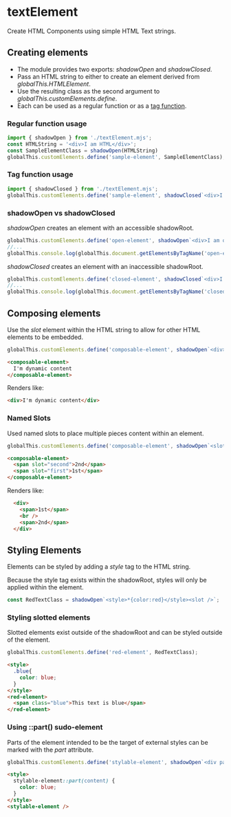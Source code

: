 # textElement

Create HTML Components using simple HTML Text strings.

## Creating elements

- The module provides two exports: *shadowOpen* and *shadowClosed*.
- Pass an HTML string to either to create an element derived from *globalThis.HTMLElement*.
- Use the resulting class as the second argument to *globalThis.customElements.define*.
- Each can be used as a regular function or as a [tag function](https://2ality.com/2016/11/computing-tag-functions.html).

### Regular function usage

```javascript
import { shadowOpen } from './textElement.mjs';
const HTMLString = '<div>I am HTML</div>';
const SampleElementClass = shadowOpen(HTMLString)
globalThis.customElements.define('sample-element', SampleElementClass);
```

### Tag function usage
```javascript
import { shadowClosed } from './textElement.mjs';
globalThis.customElements.define('sample-element', shadowClosed`<div>I am HTML</div>`);
```

### shadowOpen vs shadowClosed

*shadowOpen* creates an element with an accessible shadowRoot.

```javascript
globalThis.customElements.define('open-element', shadowOpen`<div>I am open</div>`);
//...
globalThis.console.log(globalThis.document.getElementsByTagName('open-element')[0].shadowRoot); //Logs element
```

*shadowClosed* creates an element with an inaccessible shadowRoot.

```javascript
globalThis.customElements.define('closed-element', shadowClosed`<div>I am open</div>`);
//...
globalThis.console.log(globalThis.document.getElementsByTagName('closed-element')[0].shadowRoot); //Logs null
```
## Composing elements

Use the *slot* element within the HTML string to allow for other HTML elements to be embedded.

```javascript
globalThis.customElements.define('composable-element', shadowOpen`<div><slot /></div>`);
```

```html
<composable-element>
  I'm dynamic content
</composable-element>
```

Renders like:

```html
<div>I'm dynamic content</div>
```

### Named Slots

Used named slots to place multiple pieces content within an element.

```javascript
globalThis.customElements.define('composable-element', shadowOpen`<slot name="first" /><slot name="second" />`);
```
```html
<composable-element>
  <span slot="second">2nd</span>
  <span slot="first">1st</span>
</composable-element>
```
Renders like:
```html
  <div>
    <span>1st</span>
    <br />
    <span>2nd</span>
  </div>
```

## Styling Elements

Elements can be styled by adding a *style* tag to the HTML string.

Because the style tag exists within the shadowRoot, styles will only be applied within the element.

```javascript
const RedTextClass = shadowOpen`<style>*{color:red}</style><slot />`;
```

### Styling slotted elements

Slotted elements exist outside of the shadowRoot and can be styled outside of the element.

```javascript
globalThis.customElements.define('red-element', RedTextClass);
```

```html
<style>
  .blue{
    color: blue;
  }
</style>
<red-element>
  <span class="blue">This text is blue</span>
</red-element>
```

### Using ::part() sudo-element

Parts of the element intended to be the target of external styles can be marked with the *part* attribute.


```javascript
globalThis.customElements.define('stylable-element', shadowOpen`<div part=content> I'm stylable externally</div>`;
```

```html
<style>
  stylable-element::part(content) {
    color: blue;
  }
</style>
<stylable-element />
```